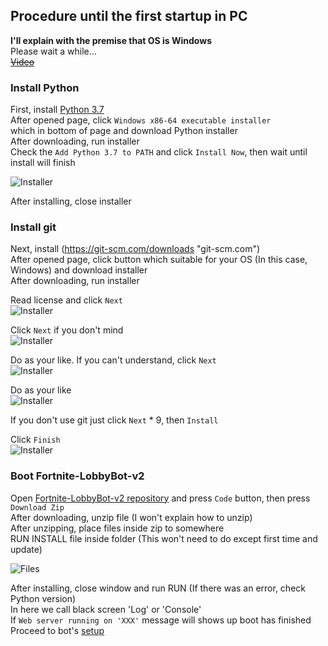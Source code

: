 ## Procedure until the first startup in PC
**I'll explain with the premise that OS is Windows**  
Please wait a while...  
~~[Video]()~~  

### Install Python
First, install [Python 3.7](https://www.python.org/downloads/release/python-379 "python.org")  
After opened page, click `Windows x86-64 executable installer`  
which in bottom of page and download Python installer  
After downloading, run installer  
Check the `Add Python 3.7 to PATH` and click `Install Now`, then wait until install will finish  

![Installer](https://user-images.githubusercontent.com/53356872/103261052-5527af00-49e3-11eb-8657-73d7dfd064d5.png)  

After installing, close installer 

### Install git
Next, install (https://git-scm.com/downloads "git-scm.com")  
After opened page, click button which suitable for your OS (In this case, Windows) and download installer  
After downloading, run installer  

Read license and click `Next`  
![Installer](https://user-images.githubusercontent.com/53356872/104095053-185b9200-52d8-11eb-8f8b-3ca7b1c6e39e.png)  

Click `Next` if you don't mind  
![Installer](https://user-images.githubusercontent.com/53356872/104095103-5d7fc400-52d8-11eb-90e1-f00b5c378b7b.png)  

Do as your like. If you can't understand, click `Next`  
![Installer](https://user-images.githubusercontent.com/53356872/104095141-94ee7080-52d8-11eb-89a8-1514b0c9b48f.png)  

Do as your like  
![Installer](https://user-images.githubusercontent.com/53356872/104095174-b51e2f80-52d8-11eb-98d0-8fc062e133b2.png)  

If you don't use git just click `Next` * 9, then `Install`

Click `Finish`  
![Installer](https://user-images.githubusercontent.com/53356872/104095506-86a15400-52da-11eb-8545-8a089c29a714.png)  

### Boot Fortnite-LobbyBot-v2
Open [Fortnite-LobbyBot-v2 repository](https://github.com/gomashio1596/Fortnite-LobbyBot-v2 "github.com") and press `Code` button, then press `Download Zip`  
After downloading, unzip file (I won't explain how to unzip)  
After unzipping, place files inside zip to somewhere  
RUN INSTALL file inside folder (This won't need to do except first time and update)  

![Files](https://user-images.githubusercontent.com/53356872/104012669-91cd8480-51f3-11eb-9ae6-8dba0e75b927.png)  

After installing, close window and run RUN (If there was an error, check Python version)  
In here we call black screen 'Log' or 'Console'  
If `Web server running on 'XXX'` message will shows up boot has finished  
Proceed to bot's [setup](setup.md#Procedure-to-setup "setup.md")  
